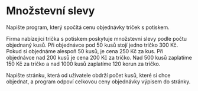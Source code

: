 # Množstevní slevy

Napište program, který spočítá cenu objednávky triček s potiskem.

Firma nabízející trička s potiskem poskytuje množstevní slevy podle počtu objednaný kusů.
Při objednávce pod 50 kusů stojí jedno tričko 300 Kč.
Pokud si objednáme alespoň 50 kusů, je cena 250 Kč za kus.
Při objednávce nad 200 kusů je cena 200 Kč za tričko.
Nad 500 kusů zaplatíme 150 Kč za tričko a nad 1000 kusů zaplatíme 120 korun za tričko.

Napište stránku, která od uživatele obdrží počet kusů, které si chce objednat, a program odpoví celkovou ceny objednávky výpisem do stránky.
